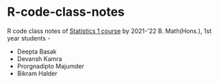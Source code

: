 # R-code-class-notes

R code class notes of [Statistics 1 course](https://www.isibang.ac.in/~athreya/Teaching/ISCD) by 2021-'22 B. Math(Hons.), 1st year students -

- Deepta Basak
- Devansh Kamra
- Prorgnadipto Majumder
- Bikram Halder
